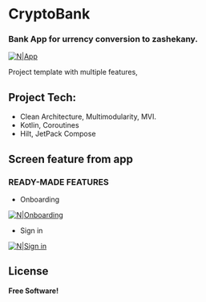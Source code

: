 # CryptoBank
### Bank App for urrency conversion to zashekany.

[![N|App](https://i.ibb.co/YtZZpYW/photo-2023-05-15-12-30-24.jpg)](https://i.ibb.co/YtZZpYW/photo-2023-05-15-12-30-24.jpg)

Project template with multiple features, 

## Project Tech:

- Clean Architecture, Multimodularity, MVI.
- Kotlin, Coroutines
- Hilt, JetPack Compose

## Screen feature from app
### READY-MADE FEATURES
- Onboarding

[![N|Onboarding](https://i.ibb.co/DKVwZS3/imageapp.webp)](https://i.ibb.co/DKVwZS3/imageapp.webp)

- Sign in


[![N|Sign in](https://i.ibb.co/C65ZCgG/design.png)](https://i.ibb.co/C65ZCgG/design.png)
## License

**Free Software!**
